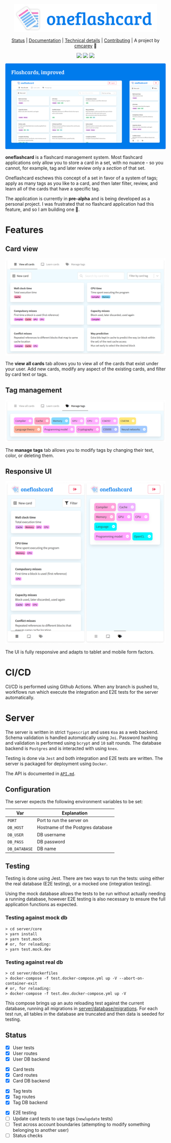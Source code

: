 <div align="center">

<img src="media/logo.svg" width="450px" />

[Status](#status) | [Documentation](#documentation) | [Technical details](#server) | [Contributing](#contributing) | A project by [cmcarey](https://github.com/cmcarey) 🎉

![](https://img.shields.io/github/workflow/status/cmcarey/oneflashcard/CI?style=flat-square) ![](https://img.shields.io/github/languages/code-size/cmcarey/oneflashcard?style=flat-square) ![](https://img.shields.io/github/last-commit/cmcarey/oneflashcard?style=flat-square)

</div>

![](images/promo.png)

**oneflashcard** is a flashcard management system. Most flashcard applications only allow you to store a card in a set, with no nuance - so you cannot, for example, tag and later review only a _section_ of that set.

Oneflashcard eschews this concept of a set in favor of a system of tags; apply as many tags as you like to a card, and then later filter, review, and learn all of the cards that have a specific tag.

The application is currently in **pre-alpha** and is being developed as a personal project. I was frustrated that no flashcard application had this feature, and so I am building one 🕺.

# Features

## Card view

![](images/ui_cards.png)

The **view all cards** tab allows you to view all of the cards that exist under your user. Add new cards, modify any aspect of the existing cards, and filter by card text or tags.

## Tag management

![](images/ui_tags.png)

The **manage tags** tab allows you to modify tags by changing their text, color, or deleting them.

## Responsive UI

![](images/ui_mobile.png)

The UI is fully responsive and adapts to tablet and mobile form factors.

# CI/CD

CI/CD is performed using Github Actions.
When any branch is pushed to, workflows run which execute the integration and E2E tests for the server automatically.

# Server

The server is written in strict `Typescript` and uses `Koa` as a web backend.
Schema validation is handled automatically using `Joi`.
Password hashing and validation is performed using `bcrypt` and `10` salt rounds.
The database backend is `Postgres` and is interacted with using `knex`.

Testing is done via `Jest` and both integration and E2E tests are written.
The server is packaged for deployment using `Docker`.

The API is documented in [`API.md`](./API.md).

## Configuration

The server expects the following environment variables to be set:

| Var           | Explanation                       |
| ------------- | --------------------------------- |
| `PORT`        | Port to run the server on         |
| `DB_HOST`     | Hostname of the Postgres database |
| `DB_USER`     | DB username                       |
| `DB_PASS`     | DB password                       |
| `DB_DATABASE` | DB name                           |

## Testing

Testing is done using Jest. There are two ways to run the tests: using either the real database (E2E testing), or a mocked one (integration testing).

Using the mock database allows the tests to be run without actually needing a running database, however E2E testing is also necessary to ensure the full application functions as expected.

### Testing against mock db

```
> cd server/core
> yarn install
> yarn test.mock
# or, for reloading:
> yarn test.mock.dev
```

### Testing against real db

```
> cd server/dockerfiles
> docker-compose -f test.docker-compose.yml up -V --abort-on-container-exit
# or, for reloading:
> docker-compose -f test.dev.docker-compose.yml up -V
```

This compose brings up an auto reloading test against the current database, running all migrations in [server/database/migrations](./server/database/migrations). For each test run, all tables in the database are truncated and then data is seeded for testing.

## Status

- [x] User tests
- [x] User routes
- [x] User DB backend

<!-- -->

- [x] Card tests
- [x] Card routes
- [x] Card DB backend

<!-- -->

- [x] Tag tests
- [x] Tag routes
- [x] Tag DB backend

<!-- -->

- [x] E2E testing
- [ ] Update card tests to use tags (`new`/`update` tests)
- [ ] Test across account boundaries (attempting to modify something belonging to another user)
- [ ] Status checks
